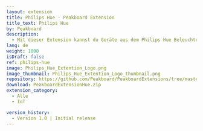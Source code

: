 ```yaml
---
layout: extension
title: Philips Hue - Peakboard Extension
title_text: Philips Hue
by: Peakboard
description: 
  - Mit dieser Extension kannst du Geräte aus dem Philips Hue Beleuchtungssystem über die Hue Bridge als Datenquelle in Peakboard anbinden. Die Datenquelle ermöglicht es, Daten über den Zustand (ein / aus) sowie den Helligkeitswert einer jeden angelegten Lichtquelle auszulesen oder zurückzuschreiben. So kann mittels Peakboard ganz leicht ein interaktives Dashboard zur Steuerung der Philips Hue Beleuchtung erstellt werden..
lang: de
weight: 1000
isDraft: false
ref: philips-hue
image: Philips_Hue_Extention_Logo.png
image_thumbnail: Philips_Hue_Extention_Logo_thumbnail.png
repository: https://github.com/Peakboard/PeakboardExtensions/tree/master/Hue
download: PeakboardExtensionHue.zip
extension_category:
  - Alle
  - IoT

version_history:
  - Version 1.0 | Initial release
---
```

